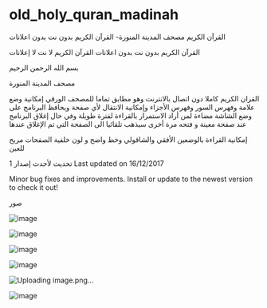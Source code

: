 # old_holy_quran_madinah
القرآن الكريم مصحف المدينة المنورة-  القرآن الكريم بدون نت بدون اعلانات 

القرآن الكريم بدون نت بدون اعلانات القرآن الكريم لا نت لا إعلانات

بسم الله الرحمن الرحيم

مصحف المدينة المنورة

القران الكريم كاملا دون اتصال بالانترنت وهو مطابق تماما للمصحف الورقي إمكانية وضع علامة وفهرس السور وفهرس الأجزاء وإمكانية الانتقال لأي صفحة ويحافظ البرنامج على وضع الشاشة مضاءة لمن أراد الاستمرار بالقراءة لفترة طويلة وفي حال إغلاق البرنامج عند صفحة معينة و فتحه مرة أخرى سيذهب تلقائيا الى الصفحة التي تم الإغلاق عندها

إمكانية القراءة بالوضعين الأفقي والشاقولي وخط واضح و لون خلفية الصفحات مريح للعين

تحديث لأحدث إصدار 1
Last updated on 16/12/2017

Minor bug fixes and improvements. Install or update to the newest version to check it out!

صور

![image](https://github.com/user-attachments/assets/9f3f85f9-c93c-424f-b707-9851931e2af3)

![image](https://github.com/user-attachments/assets/46802d59-9493-4009-bfb2-9d6731ceba17)

![image](https://github.com/user-attachments/assets/d92df8f3-2f13-44ea-94b2-2c6f1f464ee3)

![image](https://github.com/user-attachments/assets/af4a6baf-4cf9-4878-946d-55dbb794f83d)

![Uploading image.png…]()


![image](https://github.com/user-attachments/assets/77c566e6-6cf7-489c-82f2-74056a088bd7)



